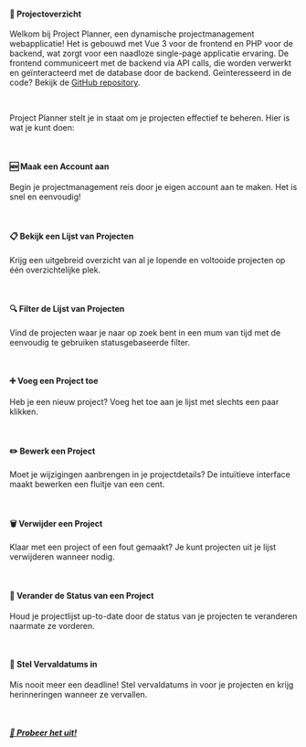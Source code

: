 #### 📜 Projectoverzicht

Welkom bij Project Planner, een dynamische projectmanagement webapplicatie! Het is gebouwd met Vue 3 voor de frontend en PHP voor de backend, wat zorgt voor een naadloze single-page applicatie ervaring. De frontend communiceert met de backend via API calls, die worden verwerkt en geïnteracteerd met de database door de backend. Geïnteresseerd in de code? Bekijk de [GitHub repository](https://github.com/maxkruiswegt/Project-Planner).

&nbsp;

Project Planner stelt je in staat om je projecten effectief te beheren. Hier is wat je kunt doen:

&nbsp;

#### 🆕 Maak een Account aan

Begin je projectmanagement reis door je eigen account aan te maken. Het is snel en eenvoudig!

&nbsp;

#### 📋 Bekijk een Lijst van Projecten

Krijg een uitgebreid overzicht van al je lopende en voltooide projecten op één overzichtelijke plek.

&nbsp;

#### 🔍 Filter de Lijst van Projecten

Vind de projecten waar je naar op zoek bent in een mum van tijd met de eenvoudig te gebruiken statusgebaseerde filter.

&nbsp;

#### ➕ Voeg een Project toe

Heb je een nieuw project? Voeg het toe aan je lijst met slechts een paar klikken.

&nbsp;

#### ✏️ Bewerk een Project

Moet je wijzigingen aanbrengen in je projectdetails? De intuïtieve interface maakt bewerken een fluitje van een cent.

&nbsp;

#### 🗑️ Verwijder een Project

Klaar met een project of een fout gemaakt? Je kunt projecten uit je lijst verwijderen wanneer nodig.

&nbsp;

#### 🔄 Verander de Status van een Project

Houd je projectlijst up-to-date door de status van je projecten te veranderen naarmate ze vorderen.

&nbsp;

#### 📅 Stel Vervaldatums in

Mis nooit meer een deadline! Stel vervaldatums in voor je projecten en krijg herinneringen wanneer ze vervallen.

&nbsp;

##### [🚀 Probeer het uit!](https://projects.maxkruiswegt.com/)

